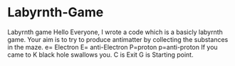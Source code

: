 # Labyrnth-Game
Labyrnth game
Hello Everyone,
I wrote a code which is a basicly labyrnth game. Your aim is to try to produce antimatter by collecting the substances in the maze. 
e= Electron E= anti-Electron P=proton p=anti-proton
If you came to K black hole swallows you. C is Exit G is Starting point.
